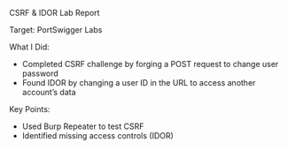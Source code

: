 CSRF & IDOR Lab Report

 Target:
PortSwigger Labs

 What I Did:
- Completed CSRF challenge by forging a POST request to change user password
- Found IDOR by changing a user ID in the URL to access another account’s data

 Key Points:
- Used Burp Repeater to test CSRF
- Identified missing access controls (IDOR)
